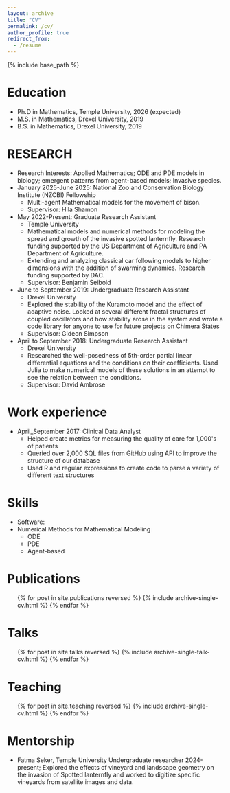 ```yaml
---
layout: archive
title: "CV"
permalink: /cv/
author_profile: true
redirect_from:
  - /resume
---
```


{% include base_path %}

Education
======
* Ph.D in Mathematics, Temple University, 2026 (expected)
* M.S. in Mathematics, Drexel University, 2019
* B.S. in Mathematics, Drexel University, 2019

RESEARCH
======
* Research Interests: Applied Mathematics; ODE and PDE models in biology; emergent patterns from agent-based models; Invasive species.
* January 2025-June 2025: National Zoo and Conservation Biology Institute (NZCBI) Fellowship   
    * Multi-agent Mathematical models for the movement of bison.
    * Supervisor: Hila Shamon
* May 2022-Present: Graduate Research Assistant
    * Temple University
    * Mathematical models and numerical methods for modeling the spread and growth of the invasive spotted lanternfly. Research funding supported by the US Department of Agriculture and PA Department of Agriculture.
    * Extending and analyzing classical car following models to higher dimensions with the addition of swarming dynamics. Research funding supported by DAC.
    * Supervisor: Benjamin Seibold
* June to September 2019: Undergraduate Research Assistant
    * Drexel University
    * Explored the stability of the Kuramoto model and the effect of adaptive noise. Looked at several different fractal structures of coupled oscillators and how stability arose in the system and wrote a code library for anyone to use for future projects on Chimera States
    * Supervisor: Gideon Simpson 
*   April to September 2018: Undergraduate Research Assistant
    * Drexel University
    * Researched the well-posedness of 5th-order partial linear differential equations and the conditions on their coefficients. Used Julia to make numerical models of these solutions in an attempt to see the relation between the conditions.
    * Supervisor: David Ambrose
      
Work experience
======
* April_September 2017: Clinical Data Analyst 
  * Helped create metrics for measuring the quality of care for 1,000's of patients  
  * Queried over 2,000 SQL files from GitHub using API to improve the structure of our database  
  * Used R and regular expressions to create code to parse a variety of different text structures 

  
Skills
======
* Software: 
* Numerical Methods for Mathematical Modeling
  * ODE
  * PDE
  * Agent-based


Publications
======
  <ul>{% for post in site.publications reversed %}
    {% include archive-single-cv.html %}
  {% endfor %}</ul>
  
Talks
======
  <ul>{% for post in site.talks reversed %}
    {% include archive-single-talk-cv.html  %}
  {% endfor %}</ul>
  
Teaching
======
  <ul>{% for post in site.teaching reversed %}
    {% include archive-single-cv.html %}
  {% endfor %}</ul>
  
Mentorship
======
* Fatma Seker, Temple University Undergraduate researcher 2024-present; Explored the effects of vineyard and landscape geometry on the invasion of Spotted lanternfly and worked to digitize specific vineyards from satellite images and data.
